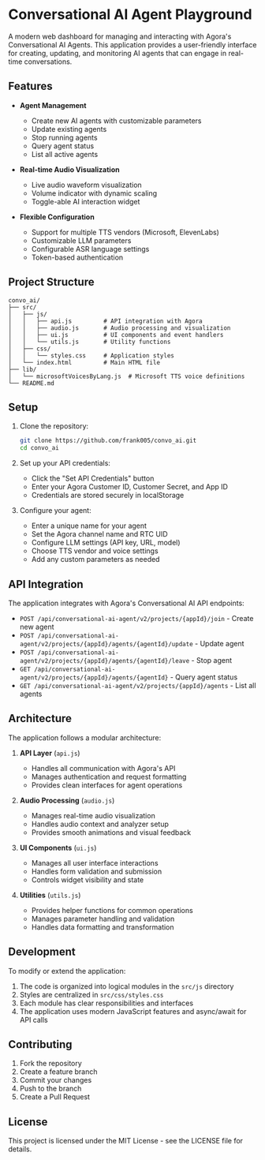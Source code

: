 # Conversational AI Agent Playground

A modern web dashboard for managing and interacting with Agora's Conversational AI Agents. This application provides a user-friendly interface for creating, updating, and monitoring AI agents that can engage in real-time conversations.

## Features

- **Agent Management**
  - Create new AI agents with customizable parameters
  - Update existing agents
  - Stop running agents
  - Query agent status
  - List all active agents

- **Real-time Audio Visualization**
  - Live audio waveform visualization
  - Volume indicator with dynamic scaling
  - Toggle-able AI interaction widget

- **Flexible Configuration**
  - Support for multiple TTS vendors (Microsoft, ElevenLabs)
  - Customizable LLM parameters
  - Configurable ASR language settings
  - Token-based authentication

## Project Structure

```
convo_ai/
├── src/
│   ├── js/
│   │   ├── api.js         # API integration with Agora
│   │   ├── audio.js       # Audio processing and visualization
│   │   ├── ui.js          # UI components and event handlers
│   │   └── utils.js       # Utility functions
│   ├── css/
│   │   └── styles.css     # Application styles
│   └── index.html         # Main HTML file
├── lib/
│   └── microsoftVoicesByLang.js  # Microsoft TTS voice definitions
└── README.md
```

## Setup

1. Clone the repository:
   ```bash
   git clone https://github.com/frank005/convo_ai.git
   cd convo_ai
   ```

2. Set up your API credentials:
   - Click the "Set API Credentials" button
   - Enter your Agora Customer ID, Customer Secret, and App ID
   - Credentials are stored securely in localStorage

3. Configure your agent:
   - Enter a unique name for your agent
   - Set the Agora channel name and RTC UID
   - Configure LLM settings (API key, URL, model)
   - Choose TTS vendor and voice settings
   - Add any custom parameters as needed

## API Integration

The application integrates with Agora's Conversational AI API endpoints:

- `POST /api/conversational-ai-agent/v2/projects/{appId}/join` - Create new agent
- `POST /api/conversational-ai-agent/v2/projects/{appId}/agents/{agentId}/update` - Update agent
- `POST /api/conversational-ai-agent/v2/projects/{appId}/agents/{agentId}/leave` - Stop agent
- `GET /api/conversational-ai-agent/v2/projects/{appId}/agents/{agentId}` - Query agent status
- `GET /api/conversational-ai-agent/v2/projects/{appId}/agents` - List all agents

## Architecture

The application follows a modular architecture:

1. **API Layer** (`api.js`)
   - Handles all communication with Agora's API
   - Manages authentication and request formatting
   - Provides clean interfaces for agent operations

2. **Audio Processing** (`audio.js`)
   - Manages real-time audio visualization
   - Handles audio context and analyzer setup
   - Provides smooth animations and visual feedback

3. **UI Components** (`ui.js`)
   - Manages all user interface interactions
   - Handles form validation and submission
   - Controls widget visibility and state

4. **Utilities** (`utils.js`)
   - Provides helper functions for common operations
   - Manages parameter handling and validation
   - Handles data formatting and transformation

## Development

To modify or extend the application:

1. The code is organized into logical modules in the `src/js` directory
2. Styles are centralized in `src/css/styles.css`
3. Each module has clear responsibilities and interfaces
4. The application uses modern JavaScript features and async/await for API calls

## Contributing

1. Fork the repository
2. Create a feature branch
3. Commit your changes
4. Push to the branch
5. Create a Pull Request

## License

This project is licensed under the MIT License - see the LICENSE file for details. 